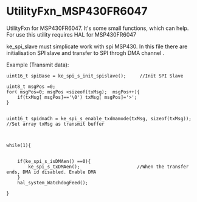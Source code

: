 # UtilityFxn_MSP430FR6047
UtilityFxn for MSP430FR6047. It's some small functions, which can help. For use this utility requires HAL for MSP430FR6047

ke_spi_slave must simplicate work with spi MSP430. In this file there are initialisation SPI slave and transfer to SPI throgh DMA channel .  

Example (Transmit data):


    uint16_t spiBase = ke_spi_s_init_spislave();     //Init SPI Slave

    uint8_t msgPos =0;
    for( msgPos=0; msgPos <sizeof(txMsg);  msgPos++){
        if(txMsg[ msgPos]=='\0') txMsg[ msgPos]='>';
    }


    uint16_t spidmaCh = ke_spi_s_enable_txdmamode(txMsg, sizeof(txMsg));   //Set array txMsg as transmit buffer
 


    while(1){


        if(ke_spi_s_isDMAen() ==0){
            ke_spi_s_txDMAen();                     //When the transfer ends, DMA id disabled. Enable DMA
        }
        hal_system_WatchdogFeed();

    }
